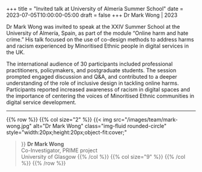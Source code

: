 +++
title = "Invited talk at University of Almería Summer School"
date = 2023-07-05T10:00:00-05:00
draft = false
+++
Dr Mark Wong | 2023

Dr Mark Wong was invited to speak at the XXIV Summer School at the University of Almería, Spain, as part of the module “Online harm and hate crime.” His talk focused on the use of co-design methods to address harms and racism experienced by Minoritised Ethnic people in digital services in the UK.

The international audience of 30 participants included professional practitioners, policymakers, and postgraduate students. The session prompted engaged discussion and Q&A, and contributed to a deeper understanding of the role of inclusive design in tackling online harms. Participants reported increased awareness of racism in digital spaces and the importance of centering the voices of Minoritised Ethnic communities in digital service development.


---


{{% row %}}
{{% col size="2" %}}
{{< img
src="/images/team/mark-wong.jpg"
alt="Dr Mark Wong"
class="img-fluid rounded-circle"
style="width:20px;height:20px;object-fit:cover;"
>}}
**Dr Mark Wong**  
Co-Investigator, 
PRIME project  
University of Glasgow
{{% /col %}}
{{% col size="9" %}}
{{% /col %}}
{{% /row %}}
